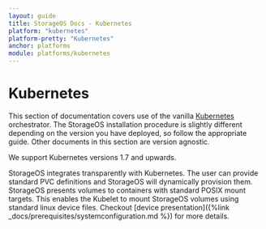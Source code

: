 ```yaml
---
layout: guide
title: StorageOS Docs - Kubernetes
platform: "kubernetes"
platform-pretty: "Kubernetes"
anchor: platforms
module: platforms/kubernetes
---
```


# Kubernetes

This section of documentation covers use of the vanilla [Kubernetes](https://kubernetes.io/)
orchestrator. The StorageOS installation procedure is slightly different depending on the version
you have deployed, so follow the appropriate guide. Other documents in this section are version
agnostic.

We support Kubernetes versions 1.7 and upwards.

StorageOS integrates transparently with Kubernetes. The user can provide standard PVC definitions
and StorageOS will dynamically provision them. StorageOS presents volumes to containers with
standard POSIX mount targets. This enables the Kubelet to mount StorageOS volumes using standard
linux device files. Checkout [device presentation]({%link _docs/prerequisites/systemconfiguration.md
%}) for more details.
